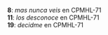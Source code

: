 **8**: _mas nunca veis_ en CPMHL-71  
**11**: _los desconoce_ en CPMHL-71  
**19**: _decidme_ en CPMHL-71
